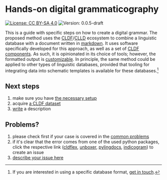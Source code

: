 # Hands-on digital grammaticography

[![License: CC BY-SA 4.0](https://img.shields.io/badge/CC_BY--SA_4.0-F4EF63)](https://creativecommons.org/licenses/by-sa/4.0/)
![Version: 0.0.5-draft](https://img.shields.io/badge/v0.0.5-draft-F4EF63)

This is a guide with specific steps on how to create a digital grammar.
The proposed method uses the [CLDF](https://cldf.clld.org/)/[CLLD](https://clld.org/) ecosystem to combine a linguistic database with a document written in [markdown](https://www.markdownguide.org/).
It uses software specifically developed for this approach, as well as a set of [CLDF components](https://github.com/fmatter/cldf-ldd/tree/main).
As such, it is opinionated in its choice of tools; however, the formatted output is [customizable](https://fl.mt/pylingdocs/extending/).
In principle, the same method could be applied to other types of linguistic databases, provided that tooling for integrating data into schematic templates is available for these databases.[^1]

## Next steps

1. make sure you have [the necessary setup](/start)
2. acquire [a CLDF dataset](/data)
3. [write](/pld) a description

## Problems?

1. please check first if your case is covered in the [common problems](/faq#common-problems)
2. if it's clear that the error comes from one of the used python packages, click the respective link ([cldflex](https://github.com/fmatter/cldflex/issues/new), [unboxer](https://github.com/fmatter/unboxer/issues/new), [pylingdocs](https://github.com/fmatter/pylingdocs/issues/new), [indicogram](https://github.com/fmatter/indicogram/issues/new)) to create an issue
3. [describe your issue here](https://github.com/fmatter/digital-grammar-tutorial/issues/new)

[^1]: If you are interested in using a specific database format, [get in touch](mailto:fmatter@mailbox.org).